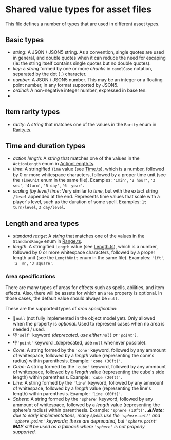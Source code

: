 # Shared value types for asset files

This file defines a number of types that are used in different asset types.

## Basic types

-   _string_: A JSON / JSON5 string. As a convention, single quotes are used in general, and double quotes when it can reduce the need for escaping (ie: the string itself contains single quotes but no double quotes).
-   _key_: a _string_ formed by one or more _chunks_ in `camelCase` notation, separated by the dot (`.`) character.
-   _number_: A JSON / JSON5 number. This may be an integer or a floating point number, in any format supported by JSON5.
-   _ordinal_: A non-negative integer number, expressed in base ten.
-

## Item rarity types

-   _rarity_: A _string_ that matches one of the values in the `Rarity` enum in [Rarity.ts](/src/types/Item/Rarity.ts).

## Time and duration types

-   _action length_: A _string_ that matches one of the values in the `ActionLength` enum in [ActionLength.ts](/src/types/Action/ActionLength.ts).
-   _time_: A stringified `Time` value (see [Time.ts](/src/types/Units/Time.ts)), which is a number, followed by 0 or more whitespace characters, followed by a proper time unit (see the `TimeUnit` enum in the same file). Examples: `'1min'`, `'2 hour'`, `'3  sec'`, `'4turn'`, `'5 day'`, `'6  year'`.
-   _scaling (by level) time_: Very similar to _time_, but with the extact string `/level` appended at the end. Represents time values that scale with a player's level, such as the duration of some spell. Examples: `1t turn/level`, `3 day/level`.

## Length and area types

-   _standard range_: A _string_ that matches one of the values in the `StandardRange` enum in [Range.ts](/src/types/Spell/Range.ts).
-   _length_: A stringified `Length` value (see [Length.ts](/src/types/Units/Length.ts)), which is a number, followed by 0 or more whitespace characters, followed by a proper length unit (see the `LengthUnit` enum in the same file). Examples: `'1ft'`, `'2  m'`, `'3 square'`.

### Area specifications

There are many types of areas for effects such as spells, abilities, and item effects. Also, there will be assets for which an `area` property is optional. In those cases, the default value should always be `null`.

These are the supported types of _area specification_:

-   🚧`null` (not fully implemented in the object model yet). Only allowed when the property is _optional_. Used to represent cases when no area is needed / used.
-   👎`'self'` keyword _(deprecated, use either `null` or `'point'`)_.
-   👎`'point'` keyword \_(deprecated, use `null` whenever possible).
-   _Cone_: A string formed by the `'cone'` keyword, followed by any ammount of whitespace, followed by a _length_ value (representing the cone's radius) within parenthesis. Example: `'cone (30ft)'`.
-   _Cube_: A string formed by the `'cube'` keyword, followed by any ammount of whitespace, followed by a _length_ value (representing the cube's side length) within parenthesis. Example: `'cube (20ft)'`.
-   _Line_: A string formed by the `'line'` keyword, followed by any ammount of whitespace, followed by a _length_ value (representing the line's length) within parenthesis. Example: `'line (60ft)'`.
-   _Sphere_: A string formed by the `'sphere'` keyword, followed by any ammount of whitespace, followed by a _length_ value (representing the sphere's radius) within parenthesis. Example: `'sphere (10ft)'`. _⚠️**Note:** due to early implementations, many spells use the `'sphere.self'` and `'sphere.point'` keywords; these are deprecated, but `'sphere.point'` **MAY** still be used as a fallback where `'sphere'` is not properly supported._
